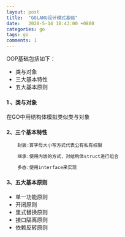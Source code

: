 ```yaml
---
layout: post
title:  "GOLANG设计模式基础"
date:   2020-5-14 10:43:00 +0800
categories: go
tags: go
comments: 1
---
```

OOP基础包括如下：
* 类与对象
* 三大基本特性
* 五大基本原则

#### 1 、类与对象
  在GO中用结构体模拟类似类与对象

#### 2、三个基本特性
```html
    封装:首字母大小写方式代表公有私有权限
```
```html
    继承:使用内嵌的方式，对结构体struct进行组合
```
```html
    多态:使用interface来实现 
```
#### 3、五大基本原则
* 单一功能原则
* 开闭原则
* 里式替换原则
* 接口隔离原则
* 依赖反转原则